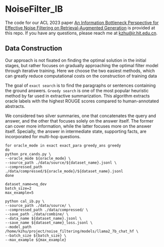 # NoiseFilter_IB

The code for our ACL 2023 paper [An Information Bottleneck Perspective for Effective Noise Filtering on Retrieval-Augmented Generation](https://arxiv.org/abs/2406.01549)  is provided at this repo. If you have any questions, please reach me at [kzhu@ir.hit.edu.cn](kzhu@ir.hit.edu.cn).

## Data Construction

Our approach is not fixated on finding the optimal solution in the initial stages, but rather focuses on gradually approaching the optimal filter model through iterative training.
Here we choose the two easiest methods, which can greatly reduce computational costs on the construction of training data

The goal of `exact search` is to find the paragraphs or sentences containing the ground answers.  `Greedy search` is one of the most popular heuristic method by far used in extractive summarization. This algorithm extracts oracle labels with the highest ROUGE scores compared to human-annotated abstracts. 

We considered two silver summaries, one that concatenates the query and answer, and the other that focuses solely on the answer itself. 
The former can cover more information, while the latter focuses more on the answer itself.
Specially, the answer in intermediate state, supporting facts, are incorporated for multi-hop questions.

```shell
for oracle_mode in exact exact_para greedy_ans greedy
do
python pre_cands.py \
--oracle_mode ${oracle_mode} \
--source_path ./data/source/${dataset_name}.jsonl \
--compressed_path ./data/compressed/${oracle_mode}/${dataset_name}.jsonl
done
```

```
dataset_name=nq_dev
batch_size=2
max_example=5

python cal_ib.py \
--source_path ./data/source/ \
--compressed_path ./data/compressed/ \
--save_path ./data/combine/ \
--data_name ${dataset_name}.jsonl \
--save_name ${dataset_name}_loss.jsonl \
--model_path /home/kzhu/project/noise_filtering/models/llama2_7b_chat_hf \
--batch_size ${batch_size} \
--max_example ${max_example}

```



